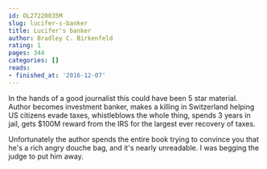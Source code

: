 ```yaml
---
id: OL27220035M
slug: lucifer-s-banker
title: Lucifer's banker
author: Bradley C. Birkenfeld
rating: 1
pages: 344
categories: []
reads:
- finished_at: '2016-12-07'
---
```

In the hands of a good journalist this could have been 5 star material. Author becomes investment banker, makes a killing in Switzerland helping US citizens evade taxes, whistleblows the whole thing, spends 3 years in jail, gets $100M reward from the IRS for the largest ever recovery of taxes.

Unfortunately the author spends the entire book trying to convince you that he's a rich angry douche bag, and it's nearly unreadable. I was begging the judge to put him away.
